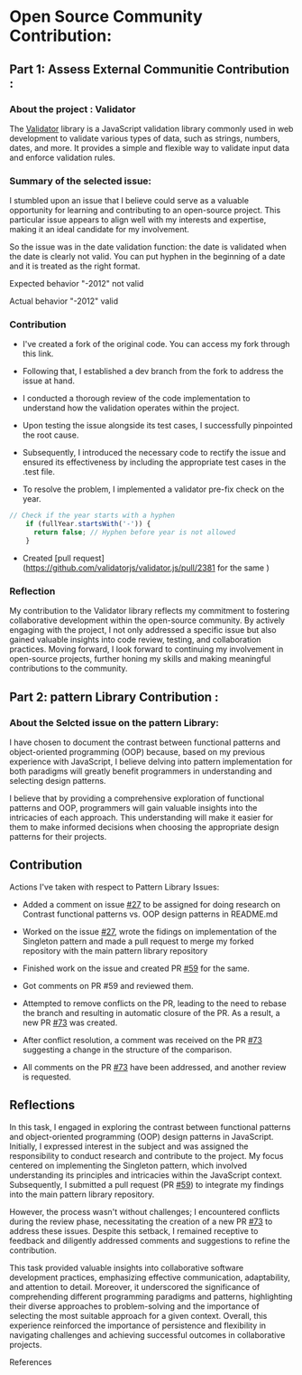 # Open Source Community Contribution: 

## Part 1:  Assess External Communitie Contribution :  

### About the project :  Validator



The [Validator](https://github.com/validatorjs/validator.js) library is a JavaScript validation library commonly used in web development to validate various types of data, such as strings, numbers, dates, and more. It provides a simple and flexible way to validate input data and enforce validation rules.



 ### Summary of the selected issue:


I stumbled upon an issue that I believe could serve as a valuable opportunity for learning and contributing to an open-source project. This particular issue appears to align well with my interests and expertise, making it an ideal candidate for my involvement.

So the issue was in the date validation function: the date is validated when the date is clearly not valid. You can put hyphen in the beginning of a date and it is treated as the right format.


Expected behavior
"-2012" not valid

Actual behavior
"-2012" valid




### Contribution

* I've created a fork of the original code. You can access my fork through this link.

* Following that, I established a dev branch from the fork to address the issue at hand.

* I conducted a thorough review of the code implementation to understand how the validation operates within the project.

* Upon testing the issue alongside its test cases, I successfully pinpointed the root cause.

* Subsequently, I introduced the necessary code to rectify the issue and ensured its effectiveness by including the appropriate test cases in the .test file.

* To resolve the problem, I implemented a validator pre-fix check on the year.

```javascript
// Check if the year starts with a hyphen
    if (fullYear.startsWith('-')) {
      return false; // Hyphen before year is not allowed
    }
``` 
* Created [pull request](https://github.com/validatorjs/validator.js/pull/2381 for the same
)  


### Reflection

My contribution to the Validator library reflects my commitment to fostering collaborative development within the open-source community. By actively engaging with the project, I not only addressed a specific issue but also gained valuable insights into code review, testing, and collaboration practices. Moving forward, I look forward to continuing my involvement in open-source projects, further honing my skills and making meaningful contributions to the community.







## Part 2:  pattern Library Contribution :  

### About the Selcted issue on the pattern Library:

I have chosen to document the contrast between functional patterns and object-oriented programming (OOP) because, based on my previous experience with JavaScript, I believe delving into pattern implementation for both paradigms will greatly benefit programmers in understanding and selecting design patterns.

I believe that by providing a comprehensive exploration of functional patterns and OOP, programmers will gain valuable insights into the intricacies of each approach. This understanding will make it easier for them to make informed decisions when choosing the appropriate design patterns for their projects.

## Contribution

Actions I've taken with respect to Pattern Library Issues:

* Added a comment on issue [#27](https://github.com/nic-dgl104-winter-2024/pattern-library/issues/27) to be assigned for doing research on Contrast functional patterns vs. OOP design patterns in README.md

* Worked on the issue [#27](https://github.com/nic-dgl104-winter-2024/pattern-library/issues/27), wrote the fidings on implementation of the Singleton pattern and made a pull request to merge my forked repository with the main pattern library repository

* Finished work on the issue and created PR [#59](https://github.com/nic-dgl104-winter-2024/pattern-library/pull/59) for the same.

* Got comments on PR #59 and reviewed them.

* Attempted to remove conflicts on the PR, leading to the need to rebase the branch and resulting in automatic closure of the PR. As a result, a new PR [#73](https://github.com/nic-dgl104-winter-2024/pattern-library/pull/73) was created.

* After conflict resolution, a comment was received on the PR [#73](https://github.com/nic-dgl104-winter-2024/pattern-library/pull/73) suggesting a change in the structure of the comparison.

* All comments on the PR [#73](https://github.com/nic-dgl104-winter-2024/pattern-library/pull/73) have been addressed, and another review is requested.



## Reflections

In this task, I engaged in exploring the contrast between functional patterns and object-oriented programming (OOP) design patterns in JavaScript. Initially, I expressed interest in the subject and was assigned the responsibility to conduct research and contribute to the project. My focus centered on implementing the Singleton pattern, which involved understanding its principles and intricacies within the JavaScript context. Subsequently, I submitted a pull request (PR [#59](https://github.com/nic-dgl104-winter-2024/pattern-library/pull/59)) to integrate my findings into the main pattern library repository.

However, the process wasn't without challenges; I encountered conflicts during the review phase, necessitating the creation of a new PR [#73](https://github.com/nic-dgl104-winter-2024/pattern-library/pull/73) to address these issues. Despite this setback, I remained receptive to feedback and diligently addressed comments and suggestions to refine the contribution.

This task provided valuable insights into collaborative software development practices, emphasizing effective communication, adaptability, and attention to detail. Moreover, it underscored the significance of comprehending different programming paradigms and patterns, highlighting their diverse approaches to problem-solving and the importance of selecting the most suitable approach for a given context. Overall, this experience reinforced the importance of persistence and flexibility in navigating challenges and achieving successful outcomes in collaborative projects.

References